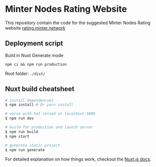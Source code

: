 # Minter Nodes Rating Website

This repository contain the code for the suggested Minter Nodes Rating website [rating.minter.network](http://rating-minter-network.ml)

## Deployment script

Build in Nuxt Generate mode
```
npm ci && npm run production
```
Root folder: `./dist/`


## Nuxt build cheatsheet

``` bash
# install dependencies
$ npm install # Or yarn install

# serve with hot reload at localhost:3000
$ npm run dev

# build for production and launch server
$ npm run build
$ npm start

# generate static project
$ npm run generate
```

For detailed explanation on how things work, checkout the [Nuxt.js docs](https://github.com/nuxt/nuxt.js).
